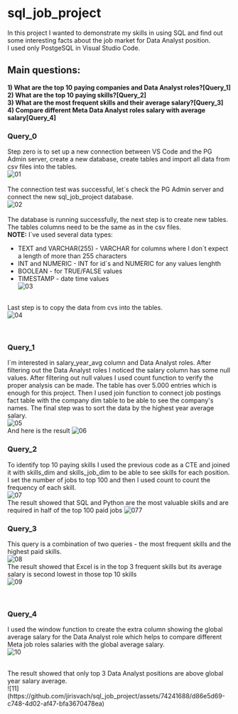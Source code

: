 # sql_job_project
In this project I wanted to demonstrate my skills in using SQL and find out some interesting facts about the job market for Data Analyst position.
<br>I used only PostgeSQL in Visual Studio Code.

## Main questions:
**1) What are the top 10 paying companies and Data Analyst roles?[Query_1]** <br>
**2) What are the top 10 paying skills?[Query_2]** <br>
**3) What are the most frequent skills and their average salary?[Query_3]** <br>
**4) Compare different Meta Data Analyst roles salary with average salary[Query_4]** <br>

### Query_0 <br>
Step zero is to set up a new connection between VS Code and the PG Admin server, create a new database, create tables and import all data from csv files into the tables.
<br>
![01](https://github.com/jirisvach/sql_job_project/assets/74241688/44ea3e4d-aaa7-47c5-9766-24b145a0458b)<br>
<br>
The connection test was successful, let´s check the PG Admin server and connect the new sql_job_project database.
<br>
![02](https://github.com/jirisvach/sql_job_project/assets/74241688/b7be19a1-0432-4390-bf33-7e73b24c5b54)<br>
<br>
The database is running successfully, the next step is to create new tables. The tables columns need to be  the same as in the csv files.
<br>
**NOTE:** I´ve used several data types:
  - TEXT and VARCHAR(255) - VARCHAR for columns where I don´t expect a length of more than 255 characters
  - INT and NUMERIC - INT for id´s and NUMERIC for any values lenghth
  - BOOLEAN - for TRUE/FALSE values
  - TIMESTAMP - date time values
<br>![03](https://github.com/jirisvach/sql_job_project/assets/74241688/71d8f9f8-d915-4290-96a7-eb567aaabfe4)

<br> Last step is to copy the data from cvs into the tables.
<br>![04](https://github.com/jirisvach/sql_job_project/assets/74241688/1bf2f45b-4ab7-47d7-868d-a28f67db2fcb)

<br>

### Query_1 <br>
I´m interested in salary_year_avg column and Data Analyst roles. After filtering out the Data Analyst roles I noticed the salary column has some null values. After filtering out null values I used count function to verify the proper analysis can be made. The table has over 5.000 entries which is enough for this project. Then I used join function to connect job postings fact table with the company dim table to be able to see the company's names. The final step was to sort the data by the highest year average salary.
<br>
![05](https://github.com/jirisvach/sql_job_project/assets/74241688/70b0a61f-dd1e-4ae1-85fd-c470e0d90b41)
<br>
And here is the result
![06](https://github.com/jirisvach/sql_job_project/assets/74241688/57f9efe7-5e6d-48f5-8333-4f166645d4d7)
<br>

### Query_2 <br>
To identify top 10 paying skills I used the previous code as a CTE and joined it with skills_dim and skills_job_dim to be able to see skills for each position. I set the number of jobs to top 100 and then I used count to count the frequency of each skill.
<br>
![07](https://github.com/jirisvach/sql_job_project/assets/74241688/5148cefe-3c2a-41d4-9c96-d4cff7a56b05)
<br>
The result showed that SQL and Python are the most valuable skills and are required in half of the top 100 paid jobs
![077](https://github.com/jirisvach/sql_job_project/assets/74241688/539c2a10-698f-4d2d-9863-ff89d7e98309)
<br>

### Query_3 <br>
This query is a combination of two queries - the most frequent skills and the highest paid skills. 
<br>
![08](https://github.com/jirisvach/sql_job_project/assets/74241688/2ee9c952-ded8-4dea-a744-50dc62ae6f52)
<br>
The result showed that Excel is in the top 3 frequent skills but its average salary is second lowest in those top 10 skills
<br>
![09](https://github.com/jirisvach/sql_job_project/assets/74241688/7a0463cd-8cd3-4737-87ad-1c3ef32beb5e)

<br>

### Query_4 <br>
I used the window function to create the extra column showing the global average salary for the Data Analyst role which helps to compare different Meta job roles salaries with the global average salary. 
<br>
![10](https://github.com/jirisvach/sql_job_project/assets/74241688/8d5199fc-1c30-4593-9af9-0d305fdc6219)

<br>
The result showed that only top 3 Data Analyst positions are above global year salary average. 
<br>
![11](https://github.com/jirisvach/sql_job_project/assets/74241688/d86e5d69-c748-4d02-af47-bfa3670478ea)

<br>
